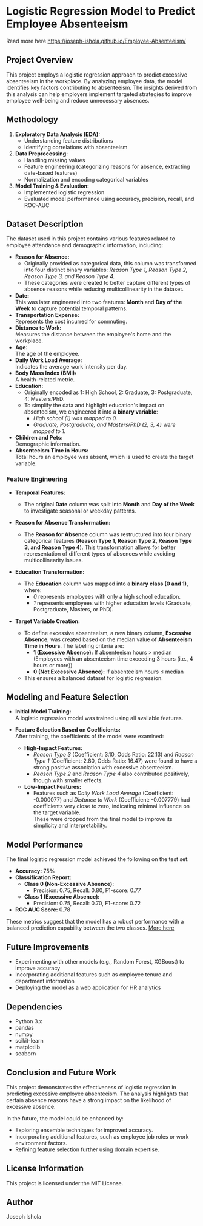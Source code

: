 # Logistic Regression Model to Predict Employee Absenteeism
Read more here https://joseph-ishola.github.io/Employee-Absenteeism/

## Project Overview
This project employs a logistic regression approach to predict excessive absenteeism in the workplace. By analyzing employee data, the model identifies key factors contributing to absenteeism. The insights derived from this analysis can help employers implement targeted strategies to improve employee well-being and reduce unnecessary absences.

## Methodology
1. **Exploratory Data Analysis (EDA):**
   - Understanding feature distributions
   - Identifying correlations with absenteeism
2. **Data Preprocessing:**
   - Handling missing values
   - Feature engineering (categorizing reasons for absence, extracting date-based features)
   - Normalization and encoding categorical variables
3. **Model Training & Evaluation:**
   - Implemented logistic regression
   - Evaluated model performance using accuracy, precision, recall, and ROC-AUC

## Dataset Description
The dataset used in this project contains various features related to employee attendance and demographic information, including:

- **Reason for Absence:**  
  - Originally provided as categorical data, this column was transformed into four distinct binary variables: *Reason Type 1, Reason Type 2, Reason Type 3, and Reason Type 4.*
  - These categories were created to better capture different types of absence reasons while reducing multicollinearity in the dataset.
- **Date:**  
  This was later engineered into two features: **Month** and **Day of the Week** to capture potential temporal patterns.
- **Transportation Expense:**  
  Represents the cost incurred for commuting.
- **Distance to Work:**  
  Measures the distance between the employee's home and the workplace.
- **Age:**  
  The age of the employee.
- **Daily Work Load Average:**  
  Indicates the average work intensity per day.
- **Body Mass Index (BMI):**  
  A health-related metric.
- **Education:**  
  - Originally encoded as 1: High School, 2: Graduate, 3: Postgraduate, 4: Masters/PhD.  
  - To simplify the data and highlight education's impact on absenteeism, we engineered it into a **binary variable**:
    - *High school (1) was mapped to 0.*
    - *Graduate, Postgraduate, and Masters/PhD (2, 3, 4) were mapped to 1.*
- **Children and Pets:**  
  Demographic information.
- **Absenteeism Time in Hours:**  
  Total hours an employee was absent, which is used to create the target variable.

### Feature Engineering
- **Temporal Features:**  
  - The original **Date** column was split into **Month** and **Day of the Week** to investigate seasonal or weekday patterns.

- **Reason for Absence Transformation:**  
  - The **Reason for Absence** column was restructured into four binary categorical features (**Reason Type 1, Reason Type 2, Reason Type 3, and Reason Type 4**). This transformation allows for better representation of different types of absences while avoiding multicollinearity issues.

- **Education Transformation:**  
  - The **Education** column was mapped into a **binary class (0 and 1)**, where:
    - *0* represents employees with only a high school education.
    - *1* represents employees with higher education levels (Graduate, Postgraduate, Masters, or PhD).

- **Target Variable Creation:**  
  - To define excessive absenteeism, a new binary column, **Excessive Absence**, was created based on the median value of **Absenteeism Time in Hours**. The labeling criteria are:
      - **1 (Excessive Absence):** If absenteeism hours > median (Employees with an absenteeism time exceeding 3 hours (i.e., 4 hours or more))
      - **0 (Not Excessive Absence):** If absenteeism hours ≤ median
  - This ensures a balanced dataset for logistic regression.

## Modeling and Feature Selection
- **Initial Model Training:**  
  A logistic regression model was trained using all available features.
  
- **Feature Selection Based on Coefficients:**  
  After training, the coefficients of the model were examined:
  - **High-Impact Features:**  
    - *Reason Type 3* (Coefficient: 3.10, Odds Ratio: 22.13) and *Reason Type 1* (Coefficient: 2.80, Odds Ratio: 16.47) were found to have a strong positive association with excessive absenteeism.
    - *Reason Type 2* and *Reason Type 4* also contributed positively, though with smaller effects.
  - **Low-Impact Features:**  
    - Features such as *Daily Work Load Average* (Coefficient: -0.000077) and *Distance to Work* (Coefficient: -0.007779) had coefficients very close to zero, indicating minimal influence on the target variable.  
    These were dropped from the final model to improve its simplicity and interpretability.

## Model Performance
The final logistic regression model achieved the following on the test set:
- **Accuracy:** 75%
- **Classification Report:**
  - **Class 0 (Non-Excessive Absence):**  
    - Precision: 0.75, Recall: 0.80, F1-score: 0.77
  - **Class 1 (Excessive Absence):**  
    - Precision: 0.75, Recall: 0.70, F1-score: 0.72
- **ROC AUC Score:** 0.78

These metrics suggest that the model has a robust performance with a balanced prediction capability between the two classes.
[More here](https://joseph-ishola.github.io/Absenteeism/ "Absenteeism webpage")

## Future Improvements
- Experimenting with other models (e.g., Random Forest, XGBoost) to improve accuracy
- Incorporating additional features such as employee tenure and department information
- Deploying the model as a web application for HR analytics

## Dependencies
- Python 3.x
- pandas
- numpy
- scikit-learn
- matplotlib
- seaborn

## Conclusion and Future Work
This project demonstrates the effectiveness of logistic regression in predicting excessive employee absenteeism. The analysis highlights that certain absence reasons have a strong impact on the likelihood of excessive absence.

In the future, the model could be enhanced by:
- Exploring ensemble techniques for improved accuracy.
- Incorporating additional features, such as employee job roles or work environment factors.
- Refining feature selection further using domain expertise.

## License Information
This project is licensed under the MIT License.

## Author
Joseph Ishola


